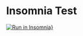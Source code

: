 # Insomnia Test

[![Run in Insomnia}](https://insomnia.rest/images/run.svg)](https://insomnia.rest/run/?label=Banks-Api%20Test&uri=https%3A%2F%2Fraw.githubusercontent.com%2Fmaitegomess%2FInsomnia-test%2Fmaster%2Fexport)
